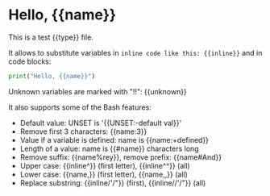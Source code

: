 # Hello, {{name}}
This is a test {{type}} file.

It allows to substitute variables in `inline code like this: {{inline}}`
and in code blocks:
```python
print("Hello, {{name}}")
```

Unknown variables are marked with "!!": {{unknown}}

It also supports some of the Bash features:

- Default value: UNSET is '{{UNSET:-default val}}'
- Remove first 3 characters: {{name:3}}
- Value if a variable is defined: name is {{name:+defined}}
- Length of a value: name is {{#name}} characters long
- Remove suffix: {{name%rey}}, remove prefix: {{name#And}}
- Upper case: {{inline^}} (first letter), {{inline^^}} (all)
- Lower case: {{name,}} (first letter), {{name,,}} (all)
- Replace substring: {{inline/'/"}} (first), {{inline//'/"}} (all)
